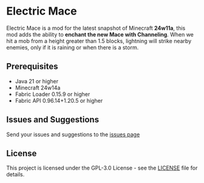 # Electric Mace
Electric Mace is a mod for the latest snapshot of Minecraft **24w11a**, this mod adds the ability to **enchant the new Mace with Channeling**. When we hit a mob from a height greater than 1.5 blocks, lightning will strike nearby enemies, only if it is raining or when there is a storm.

## Prerequisites
- Java 21 or higher
- Minecraft 24w14a
- Fabric Loader 0.15.9 or higher
- Fabric API 0.96.14+1.20.5 or higher

## Issues and Suggestions
Send your issues and suggestions to the [issues page](https://github.com/anviaan/ElectricMace/issues)

## License
This project is licensed under the GPL-3.0 License - see the [LICENSE](LICENSE) file for details.

